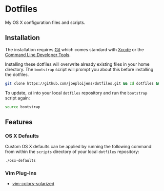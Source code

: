 # Dotfiles

My OS X configuration files and scripts.

## Installation

The installation requires [Git](http://git-scm.com) which comes standard with
[Xcode](https://developer.apple.com/xcode/) or the
[Command Line Developer Tools](https://developer.apple.com/downloads/index.action?=command%20line%20tools).

Installing these dotfiles will overwrite already existing files in your home
directory. The `bootstrap` script will prompt you about this before installing
the dotfiles.

```bash
git clone https://github.com/joeploijens/dotfiles.git && cd dotfiles && source bootstrap
```

To update, `cd` into your local `dotfiles` repository and run the `bootstrap` script
again:

```bash
source bootstrap
```

## Features

### OS X Defaults

Custom OS X defaults can be applied by running the following command from
within the `scripts` directory of your local `dotfiles` repository:

```bash
./osx-defaults
```

### Vim Plug-Ins

- [vim-colors-solarized](https://github.com/altercation/vim-colors-solarized)

